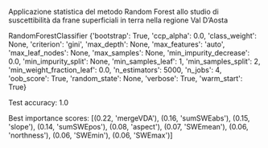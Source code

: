 Applicazione statistica del metodo Random Forest allo studio di suscettibilità da frane superficiali in terra nella regione Val D’Aosta

RandomForestClassifier {'bootstrap': True, 'ccp_alpha': 0.0, 'class_weight': None, 'criterion': 'gini', 
                      'max_depth': None, 'max_features': 'auto', 'max_leaf_nodes': None, 'max_samples': None, 
                      'min_impurity_decrease': 0.0, 'min_impurity_split': None, 'min_samples_leaf': 1, 
                      'min_samples_split': 2, 'min_weight_fraction_leaf': 0.0, 'n_estimators': 5000, 
                      'n_jobs': 4, 'oob_score': True, 'random_state': None, 'verbose': True, 'warm_start': True}

Test accuracy:
1.0 

Best importance scores:
[(0.22, 'mergeVDA'),
(0.16, 'sumSWEabs'),
(0.15, 'slope'),
(0.14, 'sumSWEpos'),
(0.08, 'aspect'),
(0.07, 'SWEmean'),
(0.06, 'northness'),
(0.06, 'SWEmin'),
(0.06, 'SWEmax')]

